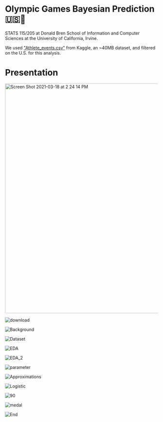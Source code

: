 #  Olympic Games Bayesian Prediction 🇺🇸🏅

STATS 115/205 at Donald Bren School of Information and Computer Sciences at the University of California, Irvine. 

We used ["Athlete_events.csv"](https://www.kaggle.com/heesoo37/120-years-of-olympic-history-athletes-and-results) from Kaggle, an ~40MB dataset, and filtered on the U.S. for this analysis.

# Presentation

<img width="754" alt="Screen Shot 2021-03-18 at 2 24 14 PM" src="https://user-images.githubusercontent.com/19508013/111699665-ae8ac780-87f5-11eb-8cc1-4c83fdc18fc0.png">

![download](https://user-images.githubusercontent.com/19508013/113586730-b367bd80-95e2-11eb-9005-e9ccadb8306c.png)

![Background](https://user-images.githubusercontent.com/19508013/126409347-1d9f14df-bf1b-4392-b718-910e8e79fef5.png)

![Dataset](https://user-images.githubusercontent.com/19508013/126409359-73f94c89-7175-47a2-bea8-45fe6423db5b.png)

![EDA](https://user-images.githubusercontent.com/19508013/126409371-dfc7ab88-4631-4402-9a80-227c5be605fc.png)

![EDA_2](https://user-images.githubusercontent.com/19508013/126409378-605acb2d-1d15-479f-b59b-44e387541946.png)

![parameter](https://user-images.githubusercontent.com/19508013/126409405-8a3f1151-3c66-4a25-9db4-979e44ca0559.png)

![Approximations](https://user-images.githubusercontent.com/19508013/126409418-be64c27f-d229-46f2-8310-e6a1e0710494.png)

![Logistic](https://user-images.githubusercontent.com/19508013/126409433-a4d300dc-3bfc-42d2-b3d9-4da34866d688.png)

![90](https://user-images.githubusercontent.com/19508013/126409440-5ce9505b-8e58-4c39-964f-1de77ad25ec9.png)

![medal](https://user-images.githubusercontent.com/19508013/112407508-7131a880-8cd3-11eb-829a-351d6c53e98e.png)

![End](https://user-images.githubusercontent.com/19508013/126409458-ce9ffb79-6724-4164-90b8-1017a835fea9.png)
